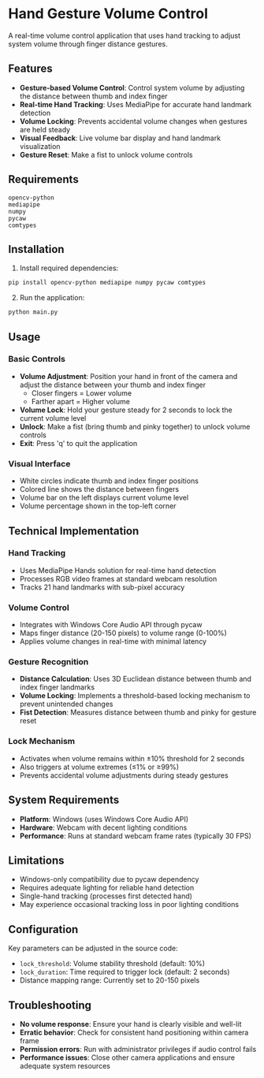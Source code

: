 # Hand Gesture Volume Control

A real-time volume control application that uses hand tracking to adjust system volume through finger distance gestures.

## Features

- **Gesture-based Volume Control**: Control system volume by adjusting the distance between thumb and index finger
- **Real-time Hand Tracking**: Uses MediaPipe for accurate hand landmark detection
- **Volume Locking**: Prevents accidental volume changes when gestures are held steady
- **Visual Feedback**: Live volume bar display and hand landmark visualization
- **Gesture Reset**: Make a fist to unlock volume controls

## Requirements

```
opencv-python
mediapipe
numpy
pycaw
comtypes
```

## Installation

1. Install required dependencies:
```bash
pip install opencv-python mediapipe numpy pycaw comtypes
```

2. Run the application:
```bash
python main.py
```

## Usage

### Basic Controls
- **Volume Adjustment**: Position your hand in front of the camera and adjust the distance between your thumb and index finger
  - Closer fingers = Lower volume
  - Farther apart = Higher volume
- **Volume Lock**: Hold your gesture steady for 2 seconds to lock the current volume level
- **Unlock**: Make a fist (bring thumb and pinky together) to unlock volume controls
- **Exit**: Press 'q' to quit the application

### Visual Interface
- White circles indicate thumb and index finger positions
- Colored line shows the distance between fingers
- Volume bar on the left displays current volume level
- Volume percentage shown in the top-left corner

## Technical Implementation

### Hand Tracking
- Uses MediaPipe Hands solution for real-time hand detection
- Processes RGB video frames at standard webcam resolution
- Tracks 21 hand landmarks with sub-pixel accuracy

### Volume Control
- Integrates with Windows Core Audio API through pycaw
- Maps finger distance (20-150 pixels) to volume range (0-100%)
- Applies volume changes in real-time with minimal latency

### Gesture Recognition
- **Distance Calculation**: Uses 3D Euclidean distance between thumb and index finger landmarks
- **Volume Locking**: Implements a threshold-based locking mechanism to prevent unintended changes
- **Fist Detection**: Measures distance between thumb and pinky for gesture reset

### Lock Mechanism
- Activates when volume remains within ±10% threshold for 2 seconds
- Also triggers at volume extremes (≤1% or ≥99%)
- Prevents accidental volume adjustments during steady gestures

## System Requirements

- **Platform**: Windows (uses Windows Core Audio API)
- **Hardware**: Webcam with decent lighting conditions
- **Performance**: Runs at standard webcam frame rates (typically 30 FPS)

## Limitations

- Windows-only compatibility due to pycaw dependency
- Requires adequate lighting for reliable hand detection
- Single-hand tracking (processes first detected hand)
- May experience occasional tracking loss in poor lighting conditions

## Configuration

Key parameters can be adjusted in the source code:
- `lock_threshold`: Volume stability threshold (default: 10%)
- `lock_duration`: Time required to trigger lock (default: 2 seconds)
- Distance mapping range: Currently set to 20-150 pixels

## Troubleshooting

- **No volume response**: Ensure your hand is clearly visible and well-lit
- **Erratic behavior**: Check for consistent hand positioning within camera frame
- **Permission errors**: Run with administrator privileges if audio control fails
- **Performance issues**: Close other camera applications and ensure adequate system resources

